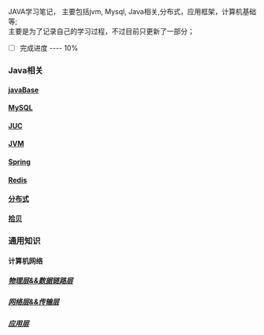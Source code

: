 JAVA学习笔记， 主要包括jvm, Mysql, Java相关,分布式，应用框架，计算机基础等;  
主要是为了记录自己的学习过程，不过目前只更新了一部分；
- [ ] 完成进度 ---- 10%
### Java相关
#### [javaBase](/docs/java/javaBase.md)
#### [MySQL](/docs/java/MySQL.md)
#### [JUC](/docs/java/JUC.md)
#### [JVM](/docs/java/JVM.md)
#### [Spring](/docs/java/spring.md)
#### [Redis](/docs/java/Redis.md)
#### [分布式](/docs/java/分布式.md)
#### [拾贝](/docs/java/拾贝.md)
### 通用知识
#### 计算机网络
##### [物理层&&数据链路层](/docs/通用/计算机网络_0.md)
##### [网络层&&传输层](/docs/通用/计算机网络_1.md)
##### [应用层](/docs/通用/计算机网路_2.md)
